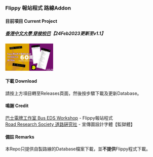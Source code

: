 ### Flippy 報站程式 路線Addon

#### 目前項目 Current Project
##### [香港中文大學 穿梭校巴](https://github.com/Megumi-B/Flippy_Routes_Addon/releases/tag/CU_v1.1)【24Feb2023更新至v1.1】<br>
<img src="https://github.com/Megumi-B/Flippy_Routes_Addon/raw/main/Image/CUSchBus_Addon.png" width="30%"><br>

#### 下載 Download
請按上方項目轉至Releases頁面，然後按步驟下載及更新Database。<br>

#### 鳴謝 Credit
[巴士電牌工作室 Bus EDS Workshop](https://www.facebook.com/edsignstudio) - Flippy報站程式<br>
[Road Research Society 道路硏究社](http://road.org.hk/PrisonGothic.html) - 宣傳圖設計字體【監獄體】<br>

#### 備註 Remarks
本Repo只提供自製路線的Database檔案下載，並<b>不提供</b>Flippy程式下載。
